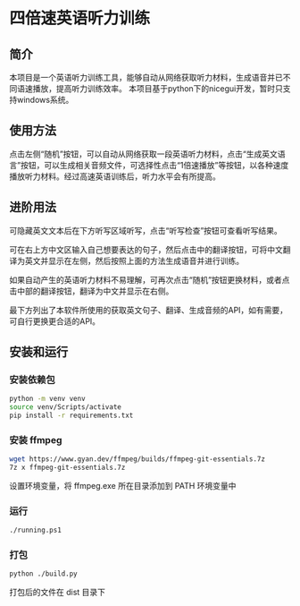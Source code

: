 # 四倍速英语听力训练 

## 简介

本项目是一个英语听力训练工具，能够自动从网络获取听力材料，生成语音并已不同语速播放，提高听力训练效率。
本项目基于python下的nicegui开发，暂时只支持windows系统。

## 使用方法

点击左侧“随机”按钮，可以自动从网络获取一段英语听力材料，点击“生成英文语言”按钮，可以生成相关音频文件，可选择性点击“1倍速播放”等按钮，以各种速度播放听力材料。经过高速英语训练后，听力水平会有所提高。

## 进阶用法

可隐藏英文文本后在下方听写区域听写，点击“听写检查”按钮可查看听写结果。

可在右上方中文区输入自己想要表达的句子，然后点击中的翻译按钮，可将中文翻译为英文并显示在左侧，然后按照上面的方法生成语音并进行训练。



如果自动产生的英语听力材料不易理解，可再次点击“随机”按钮更换材料，或者点击中部的翻译按钮，翻译为中文并显示在右侧。

最下方列出了本软件所使用的获取英文句子、翻译、生成音频的API，如有需要，可自行更换更合适的API。

## 安装和运行

### 安装依赖包
```bash
python -m venv venv
source venv/Scripts/activate
pip install -r requirements.txt
```

### 安装 ffmpeg
```bash
wget https://www.gyan.dev/ffmpeg/builds/ffmpeg-git-essentials.7z
7z x ffmpeg-git-essentials.7z
```
设置环境变量，将 ffmpeg.exe 所在目录添加到 PATH 环境变量中

### 运行
```bash
./running.ps1
```
### 打包
```bash
python ./build.py
```
打包后的文件在 dist 目录下




